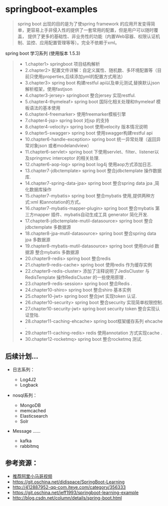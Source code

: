 # springboot-examples
> spring boot 出现的目的是为了使spring  framework 的应用开发变得简单，更容易上手非侵入性的提供了一套常用的配置，但是用户可以随时覆盖，
  提供了更多的基础性、非业务性的功能（内置Web容器、权限认证机制、监控、应用配置管理等等）。完全不依赖于xml。 

spring boot 学习系列 (使用版本 1.5.3)

> * 1.chapter1> springboot 项目结构解析 
> * 2.chapter2> 配置文件详解：自定义属性、随机数、多环境配置等（目前只使用properties,后续添加yml的配置方式用法）
> * 3.chapter3> spring boot 构建restful api以及单元测试,替换默认json 解析框架，使用fastjson
> * 4.chapter3-jersey> springboot 整合jersey 实现restful. 
> * 5.chapter4-thymeleaf> spring boot 国际化相关处理和thymeleaf 模板语法的基本使用 
> * 6.chapter4-freemarker> 使用freemarker模板引擎 
> * 7.chapter4-jsp> spring boot 对jsp 的支持 
> * 8.chapter4-velocity> spring boot 使用velocity 版本情况说明 
> * 9.chapter5-swagger> spring boot 使用swagger构建restful api 
> * 10.chapter6-handle-exception> spring boot 统一异常处理（返回异常对象json 或者modelandview） 
> * 11.chapter6-servlet> spring boot 下使用servlet、filter、listener以及springmvc interceptor 的相关处理.
> * 12.chapter6-aop-log> spring boot log4j 使用aop方式添加日志.
> * 13.chapter7-jdbctemplate> spring boot 整合jdbctemplate 操作数据库. 
> * 14.chapter7-spring-data-jpa> spring boot 整合spring data jpa ,简化数据库操作 
> * 15.chapter7-mybatis> spring boot 整合mybatis 使用,提供两种方式:xml 和annotation的方式。 
> * 16.chapter7-mybatis-mapper-plugin> spring boot 整合mybatis 第三方mapper 插件、mybatis自动生成工具 generator 简化开发. 
> * 17.chapter8-jdbctemplate-mutil-datasource> spring boot 整合jdbctemplate 多数据源 
> * 18.chapter8-jpa-mutil-datasource> spring boot 整合spring data jpa 多数据源 
> * 19.chapter8-mybatis-mutil-datasource> spring boot 使用druid 数据源 整合mybatis 多数据源 
> * 20.chapter9-redis> spring boot 整合redis 
> * 21.chapter9-redis-cache> spring boot 使用redis 作为缓存实例 
> * 22.chapter9-redis-cluster> 添加了注释说明了JedisCluster 与RedisTemplate 操作RedisCluster 的一些使用原理 .
> * 23.chapter9-redis-session> spring boot 整合Redis .
> * 24.chapter10-shiro> spring boot 整合shiro 基本实例
> * 25.chapter10-jwt> spring boot 整合jwt 实现token 认证.	
> * 26.chapter10-security> spring boot 整合security 实现简单权限控制.	
> * 27.chapter10-security-jwt> spring boot security token 整合实现认证登陆.
> * 28.chapter11-caching-ehcache> spring boot框架缓存系列 ehcache .
> * 29.chapter11-caching-redis> redis 使用annotation 方式实现cache .
> * 30.chapter12-rocketmq> spring boot 整合rocketmq 测试.	

## 后续计划...
* 日志系列：
     *  Log4J2
     *  Logback  
* nosql系列：
     *  MongoDB
     *  memcached
     *  Elasticsearch
     *  Solr

* Message ......     
     * kafka
     * rabbitmq
## 参考资源：
* [推荐阿里小马哥视频](https://segmentfault.com/n/1330000009887617) 
* https://git.oschina.net/didispace/SpringBoot-Learning
* http://412887952-qq-com.iteye.com/category/356333
* https://git.oschina.net/jeff1993/springboot-learning-example
* http://blog.csdn.net/column/details/spring-boot.html


